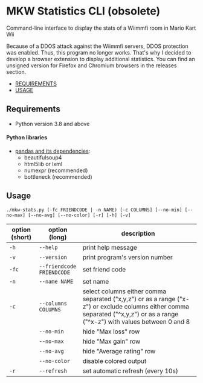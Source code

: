 # MKW Statistics CLI (obsolete)
Command-line interface to display the stats of a Wiimmfi room in Mario Kart Wii

Because of a DDOS attack against the Wiimmfi servers, DDOS protection was enabled. Thus, this program no longer works. That's why I decided to develop a browser extension to display additional statistics. You can find an unsigned version for Firefox and Chromium browsers in the releases section.

* [REQUIREMENTS](#requirements)
* [USAGE](#usage)

## Requirements
* Python version 3.8 and above
#### Python libraries
* [pandas and its dependencies](https://pandas.pydata.org/docs/getting_started/install.html):
  * beautifulsoup4
  * html5lib or lxml
  * numexpr (recommended)
  * bottleneck (recommended)

## Usage
`./mkw-stats.py (-fc FRIENDCODE | -n NAME) [-c COLUMNS] [--no-min] [--no-max] [--no-avg] [--no-color] [-r] [-h] [-v]`

| option (short) | option (long)               | description                                                                                                                                                                    |
|----------------|-----------------------------|--------------------------------------------------------------------------------------------------------------------------------------------------------------------------------|
|  `-h`          |  `--help`                   | print help message                                                                                                                                                             |
|  `-v`          |  `--version`                | print program's version number                                                                                                                                                 |
|  `-fc`         |  `--friendcode FRIENDCODE`  | set friend code                                                                                                                                                                |
|  `-n`          |  `--name NAME`              | set name                                                                                                                                                                       |
|  `-c`          |  `--columns COLUMNS`        | select columns either comma separated ("x,y,z") or as a range ("x-z") or exclude columns either comma separated ("^x,y,z") or as a range ("^x-z") with values between 0 and 8  |
|                |  `--no-min`                 | hide "Max loss" row                                                                                                                                                            |
|                |  `--no-max`                 | hide "Max gain" row                                                                                                                                                            |
|                |  `--no-avg`                 | hide "Average rating" row                                                                                                                                                      |
|                |  `--no-color`               | disable colored output                                                                                                                                                         |
|  `-r`          |  `--refresh`                | set automatic refresh (every 10s)                                                                                                                                              |
